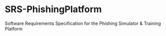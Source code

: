 # SRS-PhishingPlatform
Software Requirements Specification for the Phishing Simulator &amp; Training Platform

